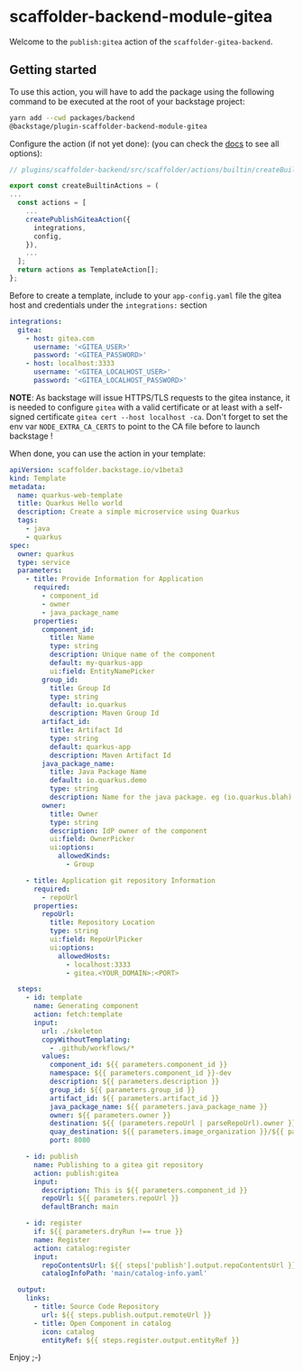 # scaffolder-backend-module-gitea

Welcome to the `publish:gitea` action of the `scaffolder-gitea-backend`.

## Getting started

To use this action, you will have to add the package using the following command to be executed at the root of your backstage project:

```bash
yarn add --cwd packages/backend
@backstage/plugin-scaffolder-backend-module-gitea
```

Configure the action (if not yet done):
(you can check the [docs](https://backstage.io/docs/features/software-templates/writing-custom-actions#registering-custom-actions) to see all options):

```typescript
// plugins/scaffolder-backend/src/scaffolder/actions/builtin/createBuiltinActions.ts

export const createBuiltinActions = (
...
  const actions = [
    ...
    createPublishGiteaAction({
      integrations,
      config,
    }),
    ...
  ];
  return actions as TemplateAction[];
};
```

Before to create a template, include to your `app-config.yaml` file the
gitea host and credentials under the `integrations:` section

```yaml
integrations:
  gitea:
    - host: gitea.com
      username: '<GITEA_USER>'
      password: '<GITEA_PASSWORD>'
    - host: localhost:3333
      username: '<GITEA_LOCALHOST_USER>'
      password: '<GITEA_LOCALHOST_PASSWORD>'
```

**NOTE**: As backstage will issue HTTPS/TLS requests to the gitea instance, it is needed to configure `gitea` with a valid certificate or at least with a
self-signed certificate `gitea cert --host localhost -ca`. Don't forget to set the env var `NODE_EXTRA_CA_CERTS` to point to the CA file before to launch backstage !

When done, you can use the action in your template:

```yaml
apiVersion: scaffolder.backstage.io/v1beta3
kind: Template
metadata:
  name: quarkus-web-template
  title: Quarkus Hello world
  description: Create a simple microservice using Quarkus
  tags:
    - java
    - quarkus
spec:
  owner: quarkus
  type: service
  parameters:
    - title: Provide Information for Application
      required:
        - component_id
        - owner
        - java_package_name
      properties:
        component_id:
          title: Name
          type: string
          description: Unique name of the component
          default: my-quarkus-app
          ui:field: EntityNamePicker
        group_id:
          title: Group Id
          type: string
          default: io.quarkus
          description: Maven Group Id
        artifact_id:
          title: Artifact Id
          type: string
          default: quarkus-app
          description: Maven Artifact Id
        java_package_name:
          title: Java Package Name
          default: io.quarkus.demo
          type: string
          description: Name for the java package. eg (io.quarkus.blah)
        owner:
          title: Owner
          type: string
          description: IdP owner of the component
          ui:field: OwnerPicker
          ui:options:
            allowedKinds:
              - Group

    - title: Application git repository Information
      required:
        - repoUrl
      properties:
        repoUrl:
          title: Repository Location
          type: string
          ui:field: RepoUrlPicker
          ui:options:
            allowedHosts:
              - localhost:3333
              - gitea.<YOUR_DOMAIN>:<PORT>

  steps:
    - id: template
      name: Generating component
      action: fetch:template
      input:
        url: ./skeleton
        copyWithoutTemplating:
          - .github/workflows/*
        values:
          component_id: ${{ parameters.component_id }}
          namespace: ${{ parameters.component_id }}-dev
          description: ${{ parameters.description }}
          group_id: ${{ parameters.group_id }}
          artifact_id: ${{ parameters.artifact_id }}
          java_package_name: ${{ parameters.java_package_name }}
          owner: ${{ parameters.owner }}
          destination: ${{ (parameters.repoUrl | parseRepoUrl).owner }}/${{ (parameters.repoUrl | parseRepoUrl).repo }}
          quay_destination: ${{ parameters.image_organization }}/${{ parameters.component_id }}
          port: 8080

    - id: publish
      name: Publishing to a gitea git repository
      action: publish:gitea
      input:
        description: This is ${{ parameters.component_id }}
        repoUrl: ${{ parameters.repoUrl }}
        defaultBranch: main

    - id: register
      if: ${{ parameters.dryRun !== true }}
      name: Register
      action: catalog:register
      input:
        repoContentsUrl: ${{ steps['publish'].output.repoContentsUrl }}
        catalogInfoPath: 'main/catalog-info.yaml'

  output:
    links:
      - title: Source Code Repository
        url: ${{ steps.publish.output.remoteUrl }}
      - title: Open Component in catalog
        icon: catalog
        entityRef: ${{ steps.register.output.entityRef }}
```

Enjoy ;-)
